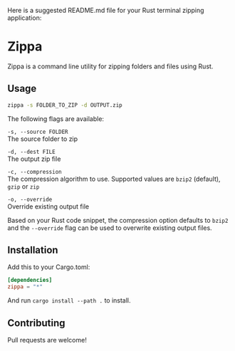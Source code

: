 Here is a suggested README.md file for your Rust terminal zipping application:

# Zippa

Zippa is a command line utility for zipping folders and files using Rust.

## Usage

```bash
zippa -s FOLDER_TO_ZIP -d OUTPUT.zip
```

The following flags are available:

`-s, --source FOLDER`    
The source folder to zip  

`-d, --dest FILE`    
The output zip file  

`-c, --compression`    
The compression algorithm to use. Supported values are `bzip2` (default), `gzip` or `zip`   

`-o, --override`     
Override existing output file

Based on your Rust code snippet, the compression option defaults to `bzip2` and the `--override` flag can be used to overwrite existing output files.

## Installation

Add this to your Cargo.toml:

```toml
[dependencies]
zippa = "*"
``` 

And run `cargo install --path .` to install.

## Contributing

Pull requests are welcome!